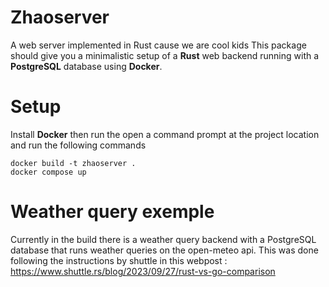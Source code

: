# Zhaoserver
A web server implemented in Rust cause we are cool kids
This package should give you a minimalistic setup of a **Rust** web backend running with a **PostgreSQL** database using **Docker**. 

# Setup 

Install **Docker** then run the open a command prompt at the project location and run the following commands 

```
docker build -t zhaoserver .
docker compose up 
```

# Weather query exemple

Currently in the build there is a weather query backend with a PostgreSQL database that runs weather queries on the open-meteo api. This was done following the instructions by shuttle in this webpost : https://www.shuttle.rs/blog/2023/09/27/rust-vs-go-comparison
